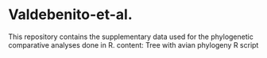 # Valdebenito-et-al.
This repository contains the supplementary data used for the phylogenetic comparative analyses done in R.
content:
Tree with avian phylogeny
R script
